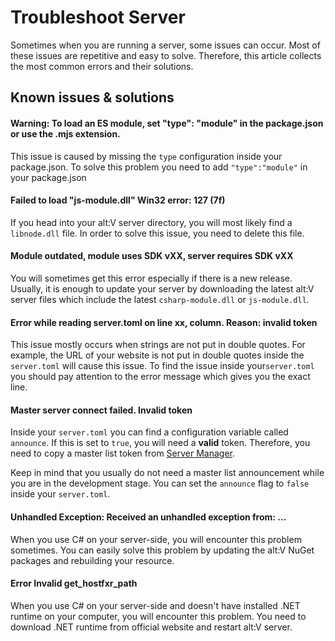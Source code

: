 # Troubleshoot Server

Sometimes when you are running a server, some issues can occur. Most of these issues are repetitive and easy to solve. Therefore, this article collects the most common errors and their solutions.

## Known issues & solutions

#### Warning: To load an ES module, set "type": "module" in the package.json or use the .mjs extension.

This issue is caused by missing the `type` configuration inside your package.json. To solve this problem you need to add `"type":"module"` in your package.json

#### Failed to load "js-module.dll" Win32 error: 127 (7f)

If you head into your alt:V server directory, you will most likely find a `libnode.dll` file. In order to solve this issue, you need to delete this file.

#### Module outdated, module uses SDK vXX, server requires SDK vXX

You will sometimes get this error especially if there is a new release. Usually, it is enough to update your server by downloading the latest alt:V server files which include the latest `csharp-module.dll` or `js-module.dll`.

#### Error while reading server.toml on line xx, column. Reason: invalid token

This issue mostly occurs when strings are not put in double quotes. For example, the URL of your website is not put in double quotes inside the `server.toml` will cause this issue. To find the issue inside your`server.toml` you should pay attention to the error message which gives you the exact line.

#### Master server connect failed. Invalid token

Inside your `server.toml` you can find a configuration variable called `announce`. If this is set to `true`, you will need a **valid** token. Therefore, you need to copy a master list token from [Server Manager](https://my.alt-mp.com).

Keep in mind that you usually do not need a master list announcement while you are in the development stage. You can set the `announce` flag to `false` inside your `server.toml`.

#### Unhandled Exception: Received an unhandled exception from: ...

When you use C# on your server-side, you will encounter this problem sometimes. You can easily solve this problem by updating the alt:V NuGet packages and rebuilding your resource.

#### Error Invalid get_hostfxr_path

When you use C# on your server-side and doesn't have installed .NET runtime on your computer, you will encounter this problem. You need to download .NET runtime from official website and restart alt:V server.
